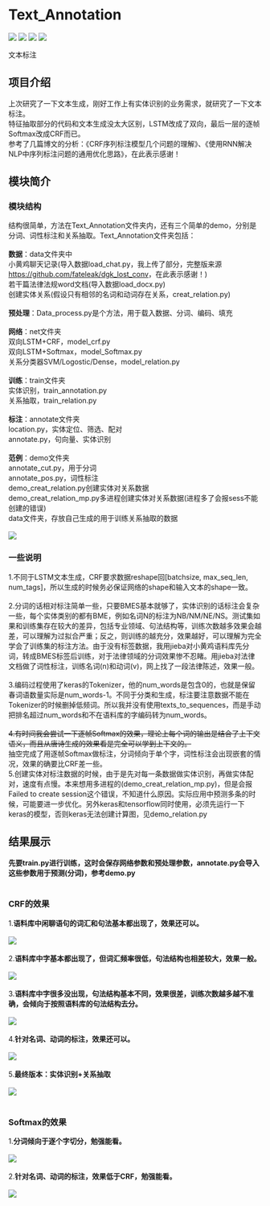 # Text_Annotation
[![](https://img.shields.io/badge/Python-3.5,3.6-blue.svg)](https://www.python.org/)
[![](https://img.shields.io/badge/numpy-1.14.3-brightgreen.svg)](https://pypi.python.org/pypi/numpy/1.14.3)
[![](https://img.shields.io/badge/keras-2.1.6-brightgreen.svg)](https://pypi.python.org/pypi/keras/2.1.6)
[![](https://img.shields.io/badge/tensorflow-1.4,1.6-brightgreen.svg)](https://pypi.python.org/pypi/tensorflow/1.6.0)<br>

文本标注

## **项目介绍**
上次研究了一下文本生成，刚好工作上有实体识别的业务需求，就研究了一下文本标注。<br>
特征抽取部分的代码和文本生成没太大区别，LSTM改成了双向，最后一层的逐帧Softmax改成CRF而已。<br>
参考了几篇博文的分析：《CRF序列标注模型几个问题的理解》、《使用RNN解决NLP中序列标注问题的通用优化思路》，在此表示感谢！

## **模块简介**
### 模块结构
结构很简单，方法在Text_Annotation文件夹内，还有三个简单的demo，分别是分词、词性标注和关系抽取。Text_Annotation文件夹包括：<br>
<br>
**数据**：data文件夹中<br>
小黄鸡聊天记录(导入数据load_chat.py，我上传了部分，完整版来源<https://github.com/fateleak/dgk_lost_conv>，在此表示感谢！)<br>
若干篇法律法规word文档(导入数据load_docx.py)<br>
创建实体关系(假设只有相邻的名词和动词存在关系，creat_relation.py)<br>
<br>
**预处理**：Data_process.py是个方法，用于载入数据、分词、编码、填充<br>
<br>
**网络**：net文件夹<br>
双向LSTM+CRF，model_crf.py<br>
双向LSTM+Softmax，model_Softmax.py<br>
关系分类器SVM/Logostic/Dense，model_relation.py<br>
<br>
**训练**：train文件夹<br>
实体识别，train_annotation.py<br>
关系抽取，train_relation.py<br>
<br>
**标注**：annotate文件夹<br>
location.py，实体定位、筛选、配对<br>
annotate.py，句向量、实体识别<br>
<br>
**范例**：demo文件夹<br>
annotate_cut.py，用于分词<br>
annotate_pos.py，词性标注<br>
demo_creat_relation.py创建实体对关系数据<br>
demo_creat_relation_mp.py多进程创建实体对关系数据(进程多了会报sess不能创建的错误)<br>
data文件夹，存放自己生成的用于训练关系抽取的数据<br>
<br>
![](https://github.com/renjunxiang/Text_Annotation/blob/master/picture/theory.jpg)
<br>

### 一些说明
1.不同于LSTM文本生成，CRF要求数据reshape回[batchsize, max_seq_len, num_tags]，所以生成的时候务必保证网络的shape和输入文本的shape一致。<br>
<br>
2.分词的话相对标注简单一些，只要BMES基本就够了，实体识别的话标注会复杂一些，每个实体类别的都有BME，例如名词N的标注为NB/NM/NE/NS。测试集如果和训练集存在较大的差异，包括专业领域、句法结构等，训练次数越多效果会越差，可以理解为过拟合严重；反之，则训练的越充分，效果越好，可以理解为完全学会了训练集的标注方法。由于没有标签数据，我用jieba对小黄鸡语料库先分词，转成BMES标签后训练，对于法律领域的分词效果惨不忍睹。用jieba对法律文档做了词性标注，训练名词(n)和动词(v)，网上找了一段法律陈述，效果一般。<br>
<br>
3.编码过程使用了keras的Tokenizer，他的num_words是包含0的，也就是保留春词语数量实际是num_words-1。不同于分类和生成，标注要注意数据不能在Tokenizer的时候删掉低频词。所以我并没有使用texts_to_sequences，而是手动把排名超过num_words和不在语料库的字编码转为num_words。<br>
<br>
~~4.有时间我会尝试一下逐帧Softmax的效果，理论上每个词的输出是结合了上下文语义，而且从唐诗生成的效果看是完全可以学到上下文的。~~<br>
抽空完成了用逐帧Softmax做标注，分词倾向于单个字，词性标注会出现嵌套的情况，效果的确要比CRF差一些。
<br>
5.创建实体对标注数据的时候，由于是先对每一条数据做实体识别，再做实体配对，速度有点慢。本来想用多进程的(demo_creat_relation_mp.py)，但是会报Failed to create session这个错误，不知道什么原因。实际应用中预测多条的时候，可能要进一步优化。另外keras和tensorflow同时使用，必须先运行一下keras的模型，否则keras无法创建计算图，见demo_relation.py<br>

## 结果展示
**先要train.py进行训练，这时会保存网络参数和预处理参数，annotate.py会导入这些参数用于预测(分词)，参考demo.py**<br>
<br>
### CRF的效果
1.**语料库中闲聊语句的词汇和句法基本都出现了，效果还可以。**<br><br>
![](https://github.com/renjunxiang/Text_Annotation/blob/master/picture/chat.jpg)<br><br>
2.**语料库中字基本都出现了，但词汇频率很低，句法结构也相差较大，效果一般。**<br><br>
![](https://github.com/renjunxiang/Text_Annotation/blob/master/picture/ai.jpg)<br><br>
3.**语料库中字很多没出现，句法结构基本不同，效果很差，训练次数越多越不准确，会倾向于按照语料库的句法结构去分。**<br><br>
![](https://github.com/renjunxiang/Text_Annotation/blob/master/picture/law.jpg)<br><br>
4.**针对名词、动词的标注，效果还可以。**<br><br>
![](https://github.com/renjunxiang/Text_Annotation/blob/master/picture/pos.jpg)<br><br>
5.**最终版本：实体识别+关系抽取**<br><br>
![](https://github.com/renjunxiang/Text_Annotation/blob/master/picture/relation.jpg)<br><br>

### Softmax的效果
1.**分词倾向于逐个字切分，勉强能看。**<br><br>
![](https://github.com/renjunxiang/Text_Annotation/blob/master/picture/ai_softmax.jpg)<br><br>
2.**针对名词、动词的标注，效果低于CRF，勉强能看。**<br><br>
![](https://github.com/renjunxiang/Text_Annotation/blob/master/picture/pos_softmax.jpg)<br><br>

